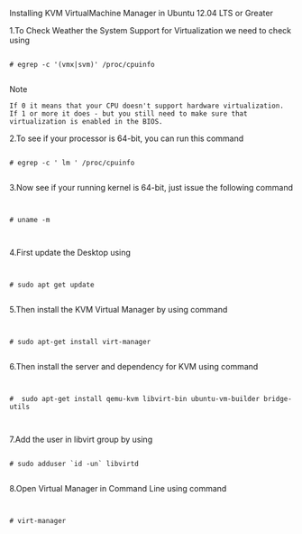Installing KVM VirtualMachine Manager in Ubuntu 12.04 LTS or Greater 



1.To Check Weather the System Support for Virtualization we need to check using 


```

# egrep -c '(vmx|svm)' /proc/cpuinfo


```


Note


```
If 0 it means that your CPU doesn't support hardware virtualization.
If 1 or more it does - but you still need to make sure that virtualization is enabled in the BIOS.
```


2.To see if your processor is 64-bit, you can run this command


```

# egrep -c ' lm ' /proc/cpuinfo


```


3.Now see if your running kernel is 64-bit, just issue the following command


```


# uname -m



```



4.First update the Desktop using 


```


# sudo apt get update


```

5.Then install the KVM Virtual Manager by using command 


```


# sudo apt-get install virt-manager 


```

6.Then install the server and dependency for KVM using command 


```


#  sudo apt-get install qemu-kvm libvirt-bin ubuntu-vm-builder bridge-utils



```


7.Add the user in libvirt group by using 


```

# sudo adduser `id -un` libvirtd 


```

8.Open Virtual Manager in Command Line using command 



```


# virt-manager


```
